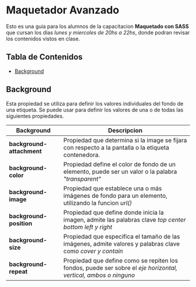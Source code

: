 # Maquetador Avanzado

Esto es una guia para los alumnos de la capacitacion __Maquetado con SASS__ que cursan los dias _lunes y miercoles de 20hs a 22hs_, donde podran revisar los contenidos vistos en clase.

## Tabla de Contenidos

* [Background](#background)

## Background

Esta propiedad se utiliza para definir los valores individuales del fondo de una etiqueta. Se puede usar para definir los valores de una o de todas las siguientes propiedades.

| Background | Descripcion |
|--|--|
| __background-attachment__ | Propiedad que determina si la image se fijara con respecto a la pantalla o la etiqueta contenedora. |
| __background-color__ | Propiedad define el color de fondo de un elemento, puede ser un valor o la palabra _"transparent"_ |
| __background-image__ | Propiedad que establece una o más imágenes de fondo para un elemento, utilizando la funcion _url()_ |
| __background-position__ | Propiedad que define donde inicia la imagen, admite las palabras clave _top center bottom left y right_ |
| __background-size__ | Propiedad que especifica el tamaño de las imágenes, admite valores y palabras clave como _cover y contain_ |
| __background-repeat__ | Propiedad que define como se repiten los fondos, puede ser  sobre el _eje horizontal, vertical, ambos o ninguno_ |

